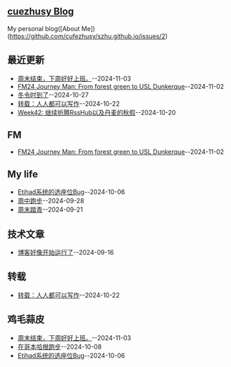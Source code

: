 ## [cuezhusy Blog](https://szhu.github.io/)
My personal blog([About Me])(https://github.com/cufezhusy/szhu.github.io/issues/2)

## 最近更新
- [周末结束，下周好好上班。](https://github.com/cufezhusy/cufezhusy.github.io/issues/13)--2024-11-03
- [FM24 Journey Man: From forest green to USL Dunkerque](https://github.com/cufezhusy/cufezhusy.github.io/issues/12)--2024-11-02
- [冬令时到了](https://github.com/cufezhusy/cufezhusy.github.io/issues/11)--2024-10-27
- [转载：人人都可以写作](https://github.com/cufezhusy/cufezhusy.github.io/issues/10)--2024-10-22
- [Week42: 继续折腾RssHub以及丹麦的秋假](https://github.com/cufezhusy/cufezhusy.github.io/issues/9)--2024-10-20
## FM
- [FM24 Journey Man: From forest green to USL Dunkerque](https://github.com/cufezhusy/cufezhusy.github.io/issues/12)--2024-11-02
## My life
- [Etihad系统的选座位Bug](https://github.com/cufezhusy/cufezhusy.github.io/issues/6)--2024-10-06
- [周中跑步](https://github.com/cufezhusy/cufezhusy.github.io/issues/5)--2024-09-28
- [周末踏青](https://github.com/cufezhusy/cufezhusy.github.io/issues/4)--2024-09-21
## 技术文章
- [博客好像开始运行了](https://github.com/cufezhusy/cufezhusy.github.io/issues/3)--2024-09-16
## 转载
- [转载：人人都可以写作](https://github.com/cufezhusy/cufezhusy.github.io/issues/10)--2024-10-22
## 鸡毛蒜皮
- [周末结束，下周好好上班。](https://github.com/cufezhusy/cufezhusy.github.io/issues/13)--2024-11-03
- [在哥本哈根跑步](https://github.com/cufezhusy/cufezhusy.github.io/issues/7)--2024-10-08
- [Etihad系统的选座位Bug](https://github.com/cufezhusy/cufezhusy.github.io/issues/6)--2024-10-06
